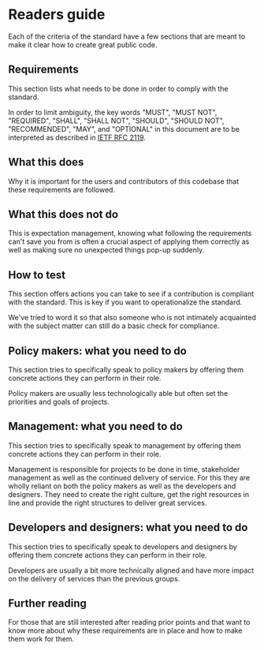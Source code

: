 # Readers guide

Each of the criteria of the standard have a few sections that are meant to make it clear how to create great public code.

## Requirements

This section lists what needs to be done in order to comply with the standard.

In order to limit ambiguity, the key words "MUST", "MUST NOT", "REQUIRED", "SHALL", "SHALL
NOT", "SHOULD", "SHOULD NOT", "RECOMMENDED",  "MAY", and "OPTIONAL" in this document are to be interpreted as described in [IETF RFC 2119](https://tools.ietf.org/html/rfc2119).

## What this does

Why it is important for the users and contributors of this codebase that these requirements are followed.

## What this does not do

This is expectation management, knowing what following the requirements can't save you from is often a crucial aspect of applying them correctly as well as making sure no unexpected things pop-up suddenly.

## How to test

This section offers actions you can take to see if a contribution is compliant with the standard. This is key if you want to operationalize the standard.

We've tried to word it so that also someone who is not intimately acquainted with the subject matter can still do a basic check for compliance.

## Policy makers: what you need to do

This section tries to specifically speak to policy makers by offering them concrete actions they can perform in their role.

Policy makers are usually less technologically able but often set the priorities and goals of projects.

## Management: what you need to do

This section tries to specifically speak to management by offering them concrete actions they can perform in their role.

Management is responsible for projects to be done in time, stakeholder management as well as the continued delivery of service. For this they are wholly reliant on both the policy makers as well as the developers and designers. They need to create the right culture, get the right resources in line and provide the right structures to deliver great services.

## Developers and designers: what you need to do

This section tries to specifically speak to developers and designers by offering them concrete actions they can perform in their role.

Developers are usually a bit more technically aligned and have more impact on the delivery of services than the previous groups.

## Further reading

For those that are still interested after reading prior points and that want to know more about why these requirements are in place and how to make them work for them.
